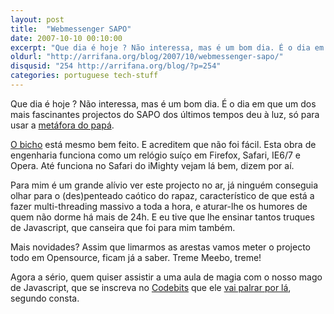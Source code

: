 ```yaml
---
layout: post
title:  "Webmessenger SAPO"
date: 2007-10-10 00:10:00
excerpt: "Que dia é hoje ? Não interessa, mas é um bom dia. É o dia em que um dos mais fascinantes projectos do SAPO dos últimos tempos deu à luz, só para usar a metáfora do papá."
oldurl: "http://arrifana.org/blog/2007/10/webmessenger-sapo/"
disqusid: "254 http://arrifana.org/blog/?p=254"
categories: portuguese tech-stuff
---
```


Que dia é hoje ? Não interessa, mas é um bom dia. É o dia em que um dos mais fascinantes projectos do SAPO dos últimos tempos deu à luz, só para usar a [metáfora do papá][1].

[O bicho][2] está mesmo bem feito. E acreditem que não foi fácil. Esta obra de engenharia  funciona como um relógio suíço em Firefox, Safari, IE6/7 e Opera. Até funciona no Safari do iMighty vejam lá bem, dizem por aí.

Para mim é um grande alívio ver este projecto no ar, já ninguém conseguia olhar para o (des)penteado caótico do rapaz, característico de que está a fazer multi-threading massivo a toda a hora, e aturar-lhe os humores de quem não dorme há mais de 24h. E eu tive que lhe ensinar tantos truques de Javascript, que canseira que foi para mim também.

Mais novidades? Assim que limarmos as arestas vamos meter o projecto todo em Opensource, ficam já a saber. Treme Meebo, treme!

Agora a sério, quem quiser assistir a uma aula de magia com o nosso mago de Javascript, que se inscreva no [Codebits][3] que ele [vai palrar por lá][4], segundo consta.


[1]: http://blog.pdvel.com/2007/10/10/as-fotos-do-bebe/
[2]: http://messenger.sapo.pt/im/
[3]: http://codebits.sapo.pt/
[4]: http://codebits.sapo.pt/?calendario